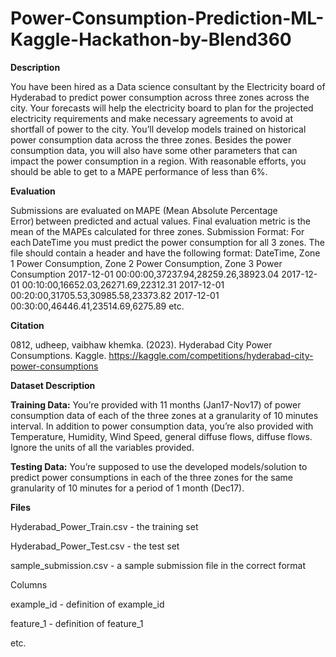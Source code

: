 # Power-Consumption-Prediction-ML-Kaggle-Hackathon-by-Blend360
**Description**

You have been hired as a Data science consultant by the Electricity board of Hyderabad to predict power consumption across three zones across the city. Your forecasts will help the electricity board to plan for the projected electricity requirements and make necessary agreements to avoid at shortfall of power to the city. You’ll develop models trained on historical power consumption data across the three zones. Besides the power consumption data, you will also have some other parameters that can impact the power consumption in a region. With reasonable efforts, you should be able to get to a MAPE performance of less than 6%.

**Evaluation**

Submissions are evaluated on MAPE (Mean Absolute Percentage Error) between predicted and actual values. Final evaluation metric is the mean of the MAPEs calculated for three zones. Submission Format: For each DateTime you must predict the power consumption for all 3 zones. The file should contain a header and have the following format: DateTime, Zone 1 Power Consumption, Zone 2 Power Consumption, Zone 3 Power Consumption 2017-12-01 00:00:00,37237.94,28259.26,38923.04 2017-12-01 00:10:00,16652.03,26271.69,22312.31 2017-12-01 00:20:00,31705.53,30985.58,23373.82 2017-12-01 00:30:00,46446.41,23514.69,6275.89 etc.

**Citation**

0812, udheep, vaibhaw khemka. (2023). Hyderabad City Power Consumptions. Kaggle. https://kaggle.com/competitions/hyderabad-city-power-consumptions

**Dataset Description**

**Training Data:** You’re provided with 11 months (Jan17-Nov17) of power consumption data of each of the three zones at a granularity of 10 minutes interval. In addition to power consumption data, you’re also provided with Temperature, Humidity, Wind Speed, general diffuse flows, diffuse flows. Ignore the units of all the variables provided.

**Testing Data:** You’re supposed to use the developed models/solution to predict power consumptions in each of the three zones for the same granularity of 10 minutes for a period of 1 month (Dec17).

**Files**

Hyderabad_Power_Train.csv - the training set

Hyderabad_Power_Test.csv - the test set

sample_submission.csv - a sample submission file in the correct format

Columns

example_id - definition of example_id

feature_1 - definition of feature_1

etc.
